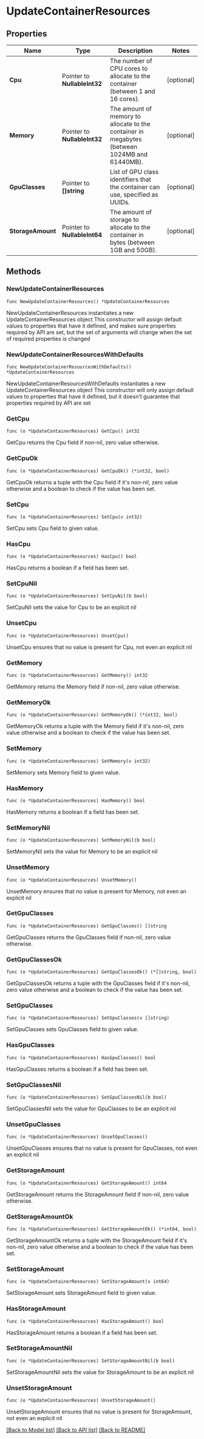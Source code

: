 # UpdateContainerResources

## Properties

Name | Type | Description | Notes
------------ | ------------- | ------------- | -------------
**Cpu** | Pointer to **NullableInt32** | The number of CPU cores to allocate to the container (between 1 and 16 cores). | [optional] 
**Memory** | Pointer to **NullableInt32** | The amount of memory to allocate to the container in megabytes (between 1024MB and 61440MB). | [optional] 
**GpuClasses** | Pointer to **[]string** | List of GPU class identifiers that the container can use, specified as UUIDs. | [optional] 
**StorageAmount** | Pointer to **NullableInt64** | The amount of storage to allocate to the container in bytes (between 1GB and 50GB). | [optional] 

## Methods

### NewUpdateContainerResources

`func NewUpdateContainerResources() *UpdateContainerResources`

NewUpdateContainerResources instantiates a new UpdateContainerResources object
This constructor will assign default values to properties that have it defined,
and makes sure properties required by API are set, but the set of arguments
will change when the set of required properties is changed

### NewUpdateContainerResourcesWithDefaults

`func NewUpdateContainerResourcesWithDefaults() *UpdateContainerResources`

NewUpdateContainerResourcesWithDefaults instantiates a new UpdateContainerResources object
This constructor will only assign default values to properties that have it defined,
but it doesn't guarantee that properties required by API are set

### GetCpu

`func (o *UpdateContainerResources) GetCpu() int32`

GetCpu returns the Cpu field if non-nil, zero value otherwise.

### GetCpuOk

`func (o *UpdateContainerResources) GetCpuOk() (*int32, bool)`

GetCpuOk returns a tuple with the Cpu field if it's non-nil, zero value otherwise
and a boolean to check if the value has been set.

### SetCpu

`func (o *UpdateContainerResources) SetCpu(v int32)`

SetCpu sets Cpu field to given value.

### HasCpu

`func (o *UpdateContainerResources) HasCpu() bool`

HasCpu returns a boolean if a field has been set.

### SetCpuNil

`func (o *UpdateContainerResources) SetCpuNil(b bool)`

 SetCpuNil sets the value for Cpu to be an explicit nil

### UnsetCpu
`func (o *UpdateContainerResources) UnsetCpu()`

UnsetCpu ensures that no value is present for Cpu, not even an explicit nil
### GetMemory

`func (o *UpdateContainerResources) GetMemory() int32`

GetMemory returns the Memory field if non-nil, zero value otherwise.

### GetMemoryOk

`func (o *UpdateContainerResources) GetMemoryOk() (*int32, bool)`

GetMemoryOk returns a tuple with the Memory field if it's non-nil, zero value otherwise
and a boolean to check if the value has been set.

### SetMemory

`func (o *UpdateContainerResources) SetMemory(v int32)`

SetMemory sets Memory field to given value.

### HasMemory

`func (o *UpdateContainerResources) HasMemory() bool`

HasMemory returns a boolean if a field has been set.

### SetMemoryNil

`func (o *UpdateContainerResources) SetMemoryNil(b bool)`

 SetMemoryNil sets the value for Memory to be an explicit nil

### UnsetMemory
`func (o *UpdateContainerResources) UnsetMemory()`

UnsetMemory ensures that no value is present for Memory, not even an explicit nil
### GetGpuClasses

`func (o *UpdateContainerResources) GetGpuClasses() []string`

GetGpuClasses returns the GpuClasses field if non-nil, zero value otherwise.

### GetGpuClassesOk

`func (o *UpdateContainerResources) GetGpuClassesOk() (*[]string, bool)`

GetGpuClassesOk returns a tuple with the GpuClasses field if it's non-nil, zero value otherwise
and a boolean to check if the value has been set.

### SetGpuClasses

`func (o *UpdateContainerResources) SetGpuClasses(v []string)`

SetGpuClasses sets GpuClasses field to given value.

### HasGpuClasses

`func (o *UpdateContainerResources) HasGpuClasses() bool`

HasGpuClasses returns a boolean if a field has been set.

### SetGpuClassesNil

`func (o *UpdateContainerResources) SetGpuClassesNil(b bool)`

 SetGpuClassesNil sets the value for GpuClasses to be an explicit nil

### UnsetGpuClasses
`func (o *UpdateContainerResources) UnsetGpuClasses()`

UnsetGpuClasses ensures that no value is present for GpuClasses, not even an explicit nil
### GetStorageAmount

`func (o *UpdateContainerResources) GetStorageAmount() int64`

GetStorageAmount returns the StorageAmount field if non-nil, zero value otherwise.

### GetStorageAmountOk

`func (o *UpdateContainerResources) GetStorageAmountOk() (*int64, bool)`

GetStorageAmountOk returns a tuple with the StorageAmount field if it's non-nil, zero value otherwise
and a boolean to check if the value has been set.

### SetStorageAmount

`func (o *UpdateContainerResources) SetStorageAmount(v int64)`

SetStorageAmount sets StorageAmount field to given value.

### HasStorageAmount

`func (o *UpdateContainerResources) HasStorageAmount() bool`

HasStorageAmount returns a boolean if a field has been set.

### SetStorageAmountNil

`func (o *UpdateContainerResources) SetStorageAmountNil(b bool)`

 SetStorageAmountNil sets the value for StorageAmount to be an explicit nil

### UnsetStorageAmount
`func (o *UpdateContainerResources) UnsetStorageAmount()`

UnsetStorageAmount ensures that no value is present for StorageAmount, not even an explicit nil

[[Back to Model list]](../README.md#documentation-for-models) [[Back to API list]](../README.md#documentation-for-api-endpoints) [[Back to README]](../README.md)


